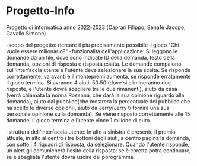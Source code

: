 # Progetto-Info
Progetto di informatica anno 2022-2023 (Caprari Filippo, Senafè Jacopo, Cavallo Simone)

-scopo del progetto: ricreare il più precisamente possibile il gioco "Chi vuole essere milionario?"
-funzionalità dell'applicazione: Si leggono le domande da un file, dove sono indicate ID della domanda, testo della domanda, opzioni di risposta e risposta esatta. Le domande compaiono sull'interfaccia utente e l'utente deve selezionare la sua scelta. Se risponde correttamente, va avanti e il montepremi aumenta, se risponde erratamente il gioco termina. Si avranno 4 aiuti: 50:50 (dove si elimineranno due risposte, e l'utente dovrà scegliere tra le due rimanenti), aiuto da casa (verrà chiamata la nonna Rosanna, che darà la sua opinione riguardo alla domanda), aiuto dal pubblico(che mostrerà la percentuale del pubblico che ha scelto le diverse opzioni), aiuto da Jerry(Jerry ti fornirà una sua personale opinione sulla domanda). Se viene risposto correttamente alle 15 domande, il gioco termina e l'utente vince 1 milione di euro.

-struttura dell'interfaccia utente: In alto a sinistra è presente il premio attuale, in alto al centro i tre bottoni degli aiuti, a centro pagina la domanda, con sotto i 4 riquadri di risposta, da selezionare. Quando l'utente risponde, un alert gli comunicherà l'esito della risposta: se è coretta potrà continuare, se è sbagliata l'utente dovrà uscire dal porogramma.
